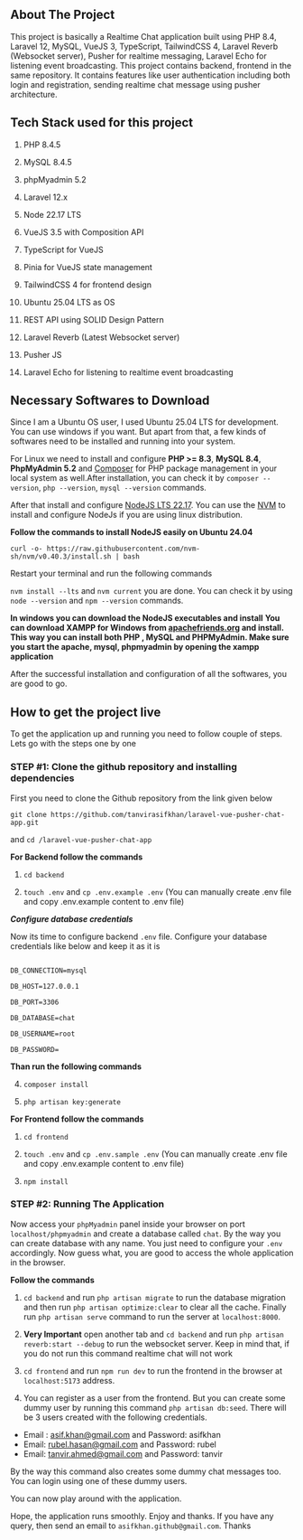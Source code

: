 
## About The Project

  

This project is basically a Realtime Chat application built using PHP 8.4, Laravel 12, MySQL, VueJS 3, TypeScript, TailwindCSS 4, Laravel Reverb (Websocket server), Pusher for realtime messaging, Laravel Echo for listening event broadcasting. This project contains backend, frontend in the same repository. It contains features like user authentication including both login and registration, sending realtime chat message using pusher architecture.

  

## Tech Stack used for this project

  

1. PHP 8.4.5

2. MySQL 8.4.5

3. phpMyadmin 5.2

4. Laravel 12.x

5. Node 22.17 LTS

6. VueJS 3.5 with Composition API

7. TypeScript for VueJS

8. Pinia for VueJS state management

9. TailwindCSS 4 for frontend design

10. Ubuntu 25.04 LTS as OS

12. REST API using SOLID Design Pattern

14. Laravel Reverb (Latest Websocket server)

15. Pusher JS

16. Laravel Echo for listening to realtime event broadcasting

  

## Necessary Softwares to Download

  

Since I am a Ubuntu OS user, I used Ubuntu 25.04 LTS for development. You can use windows if you want. But apart from that, a few kinds of softwares need to be installed and running into your system.

  

For Linux we need to install and configure **PHP >= 8.3**, **MySQL 8.4**, **PhpMyAdmin 5.2** and [Composer](https://getcomposer.org/download/) for PHP package management in your local system as well.After installation, you can check it by `composer --version`, `php --version`, `mysql --version` commands.   

After that install and configure [NodeJS LTS 22.17](https://nodejs.org/en). You can use the [NVM](https://github.com/nvm-sh/nvm) to install and configure NodeJs if you are using linux distribution.  

**Follow the commands to install NodeJS easily on Ubuntu 24.04**  

`curl -o- https://raw.githubusercontent.com/nvm-sh/nvm/v0.40.3/install.sh | bash`  

Restart your terminal and run the following commands 

`nvm install --lts` and `nvm current` you are done. You can check it by using `node --version` and `npm --version` commands. 

**In windows you  can download the NodeJS executables and install**
**You can download XAMPP for Windows from [apachefriends.org](https://www.apachefriends.org/) and install. This way you can install both PHP , MySQL and PHPMyAdmin. Make sure you start the apache, mysql, phpmyadmin by opening the xampp application**

After the successful installation and configuration of all the softwares, you are good to go.  

## How to get the project live 

To get the application up and running you need to follow couple of steps. Lets go with the steps one by one  

### STEP #1: Clone the github repository and installing dependencies  

First you need to clone the Github repository from the link given below 

`git clone https://github.com/tanvirasifkhan/laravel-vue-pusher-chat-app.git`  

and `cd /laravel-vue-pusher-chat-app`  

**For Backend follow the commands**  

1.  `cd backend`

2.  `touch .env` and `cp .env.example .env` (You can manually create .env file and copy .env.example content to .env file)

***Configure database credentials***

Now its time to configure backend `.env` file. Configure your database credentials like below and keep it as it is 

```

DB_CONNECTION=mysql

DB_HOST=127.0.0.1

DB_PORT=3306

DB_DATABASE=chat

DB_USERNAME=root

DB_PASSWORD=

```

**Than run the following commands**

4.  `composer install`

5.  `php artisan key:generate`

**For Frontend follow the commands**

  

1.  `cd frontend`

2.  `touch .env` and `cp .env.sample .env` (You can manually create .env file and copy .env.example content to .env file)

3.  `npm install`
  

### STEP #2: Running The Application  

Now access your `phpMyadmin` panel inside your browser on port `localhost/phpmyadmin` and create a database called `chat`. By the way you can create database with any name. You just need to configure your `.env` accordingly. Now guess what, you are good to access the whole application in the browser.  

**Follow the commands**

1. `cd backend` and run `php artisan migrate` to run the database migration and then run `php artisan optimize:clear` to clear all the cache. Finally run `php artisan serve` command to run the server at `localhost:8000`.
2. **Very Important** open another tab and `cd backend` and run `php artisan reverb:start --debug` to run the websocket server. Keep in mind that, if you do not run this command realtime chat will not work

3. `cd frontend` and run `npm run dev` to run the frontend in the browser at `localhost:5173` address.  

4. You can register as a user from the frontend. But you can create some dummy user by running this command `php artisan db:seed`. There will be 3 users created with the following credentials.
  * Email : asif.khan@gmail.com and Password: asifkhan
  * Email: rubel.hasan@gmail.com and Password: rubel
  * Email: tanvir.ahmed@gmail.com and Password: tanvir
  
By the way this command also creates some dummy chat messages too. You can login using one of these dummy users.

You can now play around with the application.  

Hope, the application runs smoothly. Enjoy and thanks. If you have any query, then send an email to `asifkhan.github@gmail.com`. Thanks